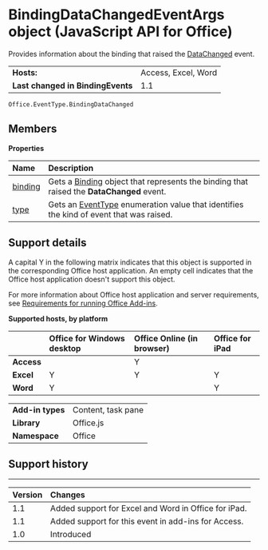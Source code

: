 
# BindingDataChangedEventArgs object (JavaScript API for Office)
Provides information about the binding that raised the [DataChanged](../../reference/shared/binding.bindingdatachangedevent.md) event.

|||
|:-----|:-----|
|**Hosts:**|Access, Excel, Word|
|**Last changed in BindingEvents**|1.1|

```
Office.EventType.BindingDataChanged
```


## Members


**Properties**


|**Name**|**Description**|
|:-----|:-----|
|[binding](../../reference/shared/binding.bindingdatachangedeventargs.binding.md)|Gets a [Binding](../../reference/shared/binding.md) object that represents the binding that raised the **DataChanged** event.|
|[type](../../reference/shared/binding.bindingdatachangedeventargs.type.md)|Gets an [EventType](../../reference/shared/eventtype-enumeration.md) enumeration value that identifies the kind of event that was raised.|

## Support details


A capital Y in the following matrix indicates that this object is supported in the corresponding Office host application. An empty cell indicates that the Office host application doesn't support this object.

For more information about Office host application and server requirements, see [Requirements for running Office Add-ins](http://msdn.microsoft.com/library/67340567-bb9a-498c-96d3-3f52f28c16bc%28Office.15%29.aspx).


**Supported hosts, by platform**


||**Office for Windows desktop**|**Office Online (in browser)**|**Office for iPad**|
|:-----|:-----|:-----|:-----|
|**Access**||Y||
|**Excel**|Y|Y|Y|
|**Word**|Y||Y|

|||
|:-----|:-----|
|**Add-in types**|Content, task pane|
|**Library**|Office.js|
|**Namespace**|Office|

## Support history





****


|**Version**|**Changes**|
|:-----|:-----|
|1.1|Added support for Excel and Word in Office for iPad.|
|1.1|Added support for this event in add-ins for Access.|
|1.0|Introduced|
